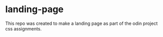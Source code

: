 # landing-page

 This repo was created to make a landing page as part of the odin project css assignments. 

